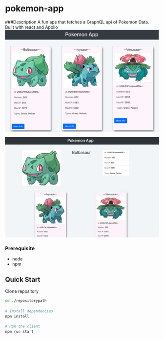 # pokemon-app
###Description
A fun aps that fetches a GraphQL api of Pokemon Data. Built with react and Apollo
![Pokemon](./public/assets/images/mainView.png)

![PokemonDetail](./public/assets/images/detailView.png)
### Prerequisite
* node
* npm

## Quick Start
Clone repository

``` bash
cd ./repositorypath

# Install dependencies
npm install

# Run the client
npm run start

```
